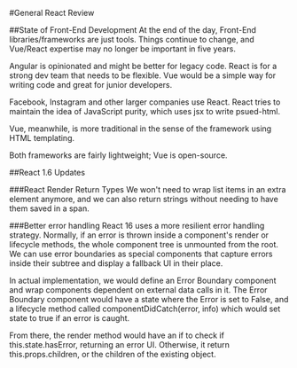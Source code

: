 #General React Review

##State of Front-End Development
At the end of the day, Front-End libraries/frameworks are just tools. Things continue to change, and Vue/React expertise may no longer be important in five years.

Angular is opinionated and might be better for legacy code. React is for a strong dev team that needs to be flexible. Vue would be a simple way for writing code and great for junior developers.

Facebook, Instagram and other larger companies use React. React tries to maintain the idea of JavaScript purity, which uses jsx to write psued-html.

Vue, meanwhile, is more traditional in the sense of the framework using HTML templating. 

Both frameworks are fairly lightweight; Vue is open-source.

##React 1.6 Updates

###React Render Return Types
We won't need to wrap list items in an extra element anymore, and we can also return strings without needing to have them saved in a span.

###Better error handling
React 16 uses a more resilient error handling strategy. Normally, if an error is thrown inside a component's render or lifecycle methods, the whole component tree is unmounted from the root. We can use error boundaries as special components that capture errors inside their subtree and display a fallback UI in their place.

In actual implementation, we would define an Error Boundary component and wrap components dependent on external data calls in it. The Error Boundary component would have a state where the Error is set to False, and a lifecycle method called componentDidCatch(error, info) which would set state to true if an error is caught.

From there, the render method would have an if to check if this.state.hasError, returning an error UI. Otherwise, it return this.props.children, or the children of the existing object.